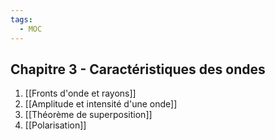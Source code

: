 ```yaml
---
tags:
  - MOC
---
```

## Chapitre 3 - Caractéristiques des ondes
1. [[Fronts d'onde et rayons]]
2. [[Amplitude et intensité d'une onde]]
3. [[Théorème de superposition]]
4. [[Polarisation]]